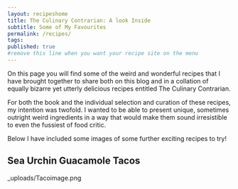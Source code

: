 ```yaml
---
layout: recipeshome
title: The Culinary Contrarian: A look Inside
subtitle: Some of My Favourites
permalink: /recipes/
tags:
published: true
#remove this line when you want your recipe site on the menu
---
```


On this page you will find some of the weird and wonderful recipes that I have brought together to share both on this blog and in a collation of equally bizarre yet utterly delicious recipes entitled The Culinary Contrarian.

For both the book and the individual selection and curation of these recipes, my intention was twofold. I wanted to be able to present unique, sometimes outright weird ingredients in a way that would make them sound irresistible to even the fussiest of food critic.

Below I have included some images of some further exciting recipes to try!

## Sea Urchin Guacamole Tacos

_uploads/Tacoimage.png
